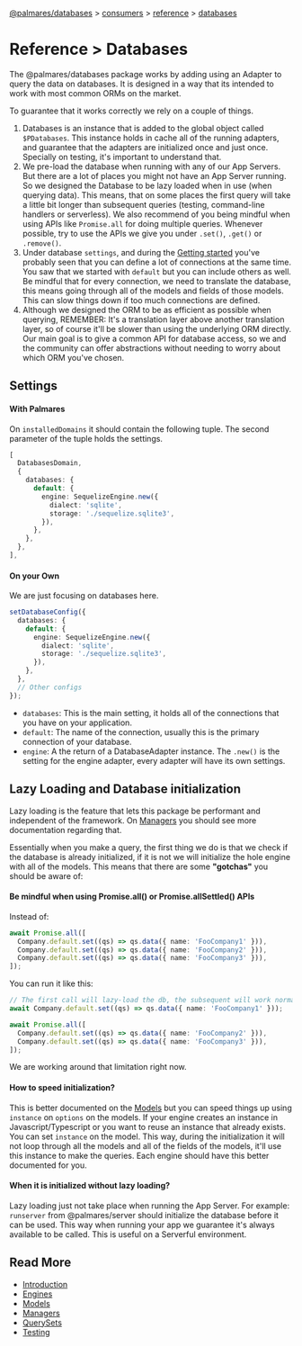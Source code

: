 [@palmares/databases](https://github.com/palmaresHQ/palmares/blob/main/packages/databases/docs/introduction.md) >
[consumers](https://github.com/palmaresHQ/palmares/blob/main/packages/databases/docs/consumers/summary.md) >
[reference](https://github.com/palmaresHQ/palmares/blob/main/packages/databases/docs/consumers/reference/summary.md) >
[databases](https://github.com/palmaresHQ/palmares/blob/main/packages/databases/docs/consumers/reference/databases.md)

# Reference > Databases

The @palmares/databases package works by adding using an Adapter to query the data on databases. It is designed in a way that its intended to work with most common ORMs on the market.

To guarantee that it works correctly we rely on a couple of things.

1. Databases is an instance that is added to the global object called `$PDatabases`. This instance holds in cache all of the running adapters, and guarantee that the adapters are initialized once and just once. Specially on testing, it's important to understand that.
2. We pre-load the database when running with any of our App Servers. But there are a lot of places you might not have an App Server running. So we designed the Database to be lazy loaded when in use (when querying data). This means, that on some places the first query will take a little bit longer than subsequent queries (testing, command-line handlers or serverless). We also recommend of you being mindful when using APIs like `Promise.all` for doing multiple queries. Whenever possible, try to use the APIs we give you under `.set()`, `.get()` or `.remove()`.
3. Under database `settings`, and during the [Getting started](https://github.com/palmaresHQ/palmares/blob/main/packages/databases/docs/consumers/getting-started/with-palmares.md) you've probably seen that you can define a lot of connections at the same time. You saw that we started with `default` but you can include others as well. Be mindful that for every connection, we need to translate the database, this means going through all of the models and fields of those models. This can slow things down if too much connections are defined.
4. Although we designed the ORM to be as efficient as possible when querying, REMEMBER: It's a translation layer above another translation layer, so of course it'll be slower than using the underlying ORM directly. Our main goal is to give a common API for database access, so we and the community can offer abstractions without needing to worry about which ORM you've chosen.

## Settings

#### With Palmares

On `installedDomains` it should contain the following tuple. The second parameter of the tuple holds the settings.

```ts
[
  DatabasesDomain,
  {
    databases: {
      default: {
        engine: SequelizeEngine.new({
          dialect: 'sqlite',
          storage: './sequelize.sqlite3',
        }),
      },
    },
  },
],
```

#### On your Own

We are just focusing on databases here.

```ts
setDatabaseConfig({
  databases: {
    default: {
      engine: SequelizeEngine.new({
        dialect: 'sqlite',
        storage: './sequelize.sqlite3',
      }),
    },
  },
  // Other configs
});
```

- `databases`: This is the main setting, it holds all of the connections that you have on your application.
- `default`: The name of the connection, usually this is the primary connection of your database.
- `engine`: A the return of a DatabaseAdapter instance. The `.new()` is the setting for the engine adapter, every adapter will have its own settings.

## Lazy Loading and Database initialization

Lazy loading is the feature that lets this package be performant and independent of the framework. On [Managers](https://github.com/palmaresHQ/palmares/blob/main/packages/databases/docs/consumers/reference/managers.md) you should see more documentation regarding that.

Essentially when you make a query, the first thing we do is that we check if the database is already initialized, if it is not we will initialize the hole engine with all of the models. This means that there are some **"gotchas"** you should be aware of:

#### Be mindful when using Promise.all() or Promise.allSettled() APIs

Instead of:

```ts
await Promise.all([
  Company.default.set((qs) => qs.data({ name: 'FooCompany1' })),
  Company.default.set((qs) => qs.data({ name: 'FooCompany2' })),
  Company.default.set((qs) => qs.data({ name: 'FooCompany3' })),
]);
```

You can run it like this:

```ts
// The first call will lazy-load the db, the subsequent will work normally
await Company.default.set((qs) => qs.data({ name: 'FooCompany1' }));

await Promise.all([
  Company.default.set((qs) => qs.data({ name: 'FooCompany2' })),
  Company.default.set((qs) => qs.data({ name: 'FooCompany3' })),
]);
```

We are working around that limitation right now.

#### How to speed initialization?

This is better documented on the [Models](https://github.com/palmaresHQ/palmares/blob/main/packages/databases/docs/consumers/reference/models.md) but you can speed things up using `instance` on `options` on the models. If your engine creates an instance in Javascript/Typescript or you want to reuse an instance that already exists. You can set `instance` on the model. This way, during the initialization it will not loop through all the models and all of the fields of the models, it'll use this instance to make the queries. Each engine should have this better documented for you.

#### When it is initialized without lazy loading?

Lazy loading just not take place when running the App Server. For example: `runserver` from @palmares/server should initialize the database before it can be used. This way when running your app we guarantee it's always available to be called. This is useful on a Serverful environment.

## Read More

- [Introduction](https://github.com/palmaresHQ/palmares/blob/main/packages/databases/docs/consumers/reference/summary.md)
- [Engines](https://github.com/palmaresHQ/palmares/blob/main/packages/databases/docs/consumers/reference/enginess.md)
- [Models](https://github.com/palmaresHQ/palmares/blob/main/packages/databases/docs/consumers/reference/models.md)
- [Managers](https://github.com/palmaresHQ/palmares/blob/main/packages/databases/docs/consumers/reference/managers.md)
- [QuerySets](https://github.com/palmaresHQ/palmares/blob/main/packages/databases/docs/consumers/reference/querysets.md)
- [Testing](https://github.com/palmaresHQ/palmares/blob/main/packages/databases/docs/consumers/reference/testing.md)
